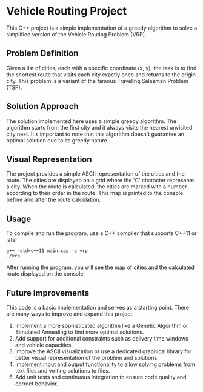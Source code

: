 # Vehicle Routing Project

This C++ project is a simple implementation of a greedy algorithm to solve a simplified version of the Vehicle Routing Problem (VRP).

## Problem Definition

Given a list of cities, each with a specific coordinate (x, y), the task is to find the shortest route that visits each city exactly once and returns to the origin city. This problem is a variant of the famous Traveling Salesman Problem (TSP).

## Solution Approach

The solution implemented here uses a simple greedy algorithm. The algorithm starts from the first city and it always visits the nearest unvisited city next. It's important to note that this algorithm doesn't guarantee an optimal solution due to its greedy nature.

## Visual Representation

The project provides a simple ASCII representation of the cities and the route. The cities are displayed on a grid where the 'C' character represents a city. When the route is calculated, the cities are marked with a number according to their order in the route. This map is printed to the console before and after the route calculation.

## Usage

To compile and run the program, use a C++ compiler that supports C++11 or later.
```
g++ -std=c++11 main.cpp -o vrp
./vrp
```
After running the program, you will see the map of cities and the calculated route displayed on the console.

## Future Improvements

This code is a basic implementation and serves as a starting point. There are many ways to improve and expand this project:

1. Implement a more sophisticated algorithm like a Genetic Algorithm or Simulated Annealing to find more optimal solutions.
2. Add support for additional constraints such as delivery time windows and vehicle capacities.
3. Improve the ASCII visualization or use a dedicated graphical library for better visual representation of the problem and solutions.
4. Implement input and output functionality to allow solving problems from text files and writing solutions to files.
5. Add unit tests and continuous integration to ensure code quality and correct behavior.


